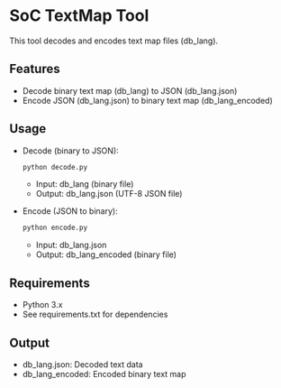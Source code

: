 # SoC TextMap Tool

This tool decodes and encodes text map files (db_lang).

## Features
- Decode binary text map (db_lang) to JSON (db_lang.json)
- Encode JSON (db_lang.json) to binary text map (db_lang_encoded)

## Usage

- Decode (binary to JSON):
  ```bash
  python decode.py
  ```
  - Input: db_lang (binary file)
  - Output: db_lang.json (UTF-8 JSON file)

- Encode (JSON to binary):
  ```bash
  python encode.py
  ```
  - Input: db_lang.json
  - Output: db_lang_encoded (binary file)

## Requirements
- Python 3.x
- See requirements.txt for dependencies

## Output
- db_lang.json: Decoded text data
- db_lang_encoded: Encoded binary text map

